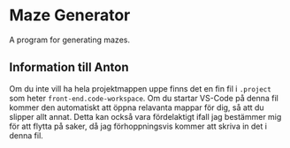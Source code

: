 # Maze Generator

A program for generating mazes.

## Information till Anton

Om du inte vill ha hela projektmappen uppe finns det en fin fil i `.project` som heter `front-end.code-workspace`.
Om du startar VS-Code på denna fil kommer den automatiskt att öppna relavanta mappar för dig, så att du slipper allt annat.
Detta kan också vara fördelaktigt ifall jag bestämmer mig för att flytta på saker, då jag förhoppningsvis kommer att skriva in det i denna fil.
